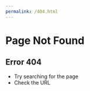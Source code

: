 ```yaml
---
permalink: /404.html
---
```


# Page Not Found
## Error 404

 * Try searching for the page
 * Check the URL

